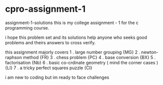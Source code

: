 # cpro-assignment-1
assignment-1-solutions
this is my college assignment - 1 for the c programming course.

i hope this problem set and its solutions help anyone who seeks good problems and theirs answers to cross verify.

this assignment majorly covers
1 . large number grouping {MG}
2 . newton-raphson method {FR}
3 . chess problem {PC}
4 . base conversion {BX}
5 . factorisation {Nb}
6 . basic co-crdinate geometry ( mind the corner cases ){LI}
7 . a tricky perfect squares puzzle {CI}

i am new to coding but im ready to face challenges
